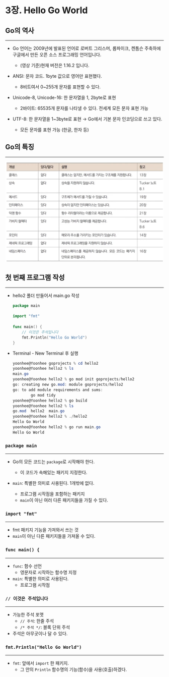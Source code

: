 # 3장. Hello Go World

## Go의 역사

---

- Go 언어는 2009년에 발표된 언어로 로버트 그리스머, 롭파이크, 켄톰슨 주축하에 구글에서 만든 오픈 소스 프로그래밍 언어입니다.
    - (영상 기준)현재 버전은 1.16.2 입니다.

- ANSI: 문자 코드. 1byte 값으로 영어만 표현했다.
    - 8비트여서 0~255개 문자를 표현할 수 있다.
- Unicode-8, Unicode-16: 한 문자열을 1, 2byte로 표현
    - 2바이트: 65535개 문자를 나타낼 수 있다. 전세계 모든 문자 표현 가능
- UTF-8: 한 문자열을 1~3byte로 표현 → Go에서 기본 문자 인코딩으로 쓰고 있다.
    - 모든 문자를 표현 가능 (한글, 한자 등)

## Go의 특징

---

![Untitled](./image/3/Untitled.png)

## 첫 번째 프로그램 작성

---

- hello2 폴더 만들어서 main.go 작성
    
    ```go
    package main
    
    import "fmt"
    
    func main() {
    	// 이것은 주석입니다
    	fmt.Println("Hello Go World")
    }
    ```
    
- Terminal - New Terminal 후 실행
    
    ```powershell
    yoonhee@Yoonhee goprojects % cd hello2
    yoonhee@Yoonhee hello2 % ls
    main.go
    yoonhee@Yoonhee hello2 % go mod init goprojects/hello2
    go: creating new go.mod: module goprojects/hello2
    go: to add module requirements and sums:
            go mod tidy
    yoonhee@Yoonhee hello2 % go build
    yoonhee@Yoonhee hello2 % ls
    go.mod  hello2  main.go
    yoonhee@Yoonhee hello2 % ./hello2
    Hello Go World
    yoonhee@Yoonhee hello2 % go run main.go
    Hello Go World
    ```
    

### `package main`

---

- Go의 모든 코드는 `package`로 시작해야 한다.
    - 이 코드가 속해있는 패키지 지정한다.

- `main`: 특별한 의미로 사용된다. 1개밖에 없다.
    - 프로그램 시작점을 포함하는 패키지
    - `main`이 아닌 여러 다른 패키지들을 가질 수 있다.

### `import "fmt"`

---

- fmt 패키지 기능을 가져와서 쓰는 것
- `main`이 아닌 다른 패키지들을 가져올 수 있다.

### `func main() {`

---

- `func`: 함수 선언
    - 영문자로 시작하는 함수명 지정
- `main`: 특별한 의미로 사용된다.
    - 프로그램 시작점

### `// 이것은 주석입니다`

---

- 가능한 주석 포맷
    - `// 주석`: 한줄 주석
    - `/* 주석 */`: 블록 단위 주석
- 주석은 아무곳이나 달 수 있다.

### `fmt.Println("Hello Go World")`

---

- `fmt`: 앞에서 `import` 한 패키지.
    - 그 안의 `Println` 함수명의 기능(함수)을 사용(호출)하겠다.